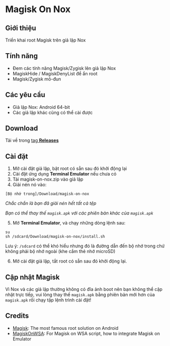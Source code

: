 # Magisk On Nox
## Giới thiệu
Triển khai root Magisk trên giả lập Nox

## Tính năng
- Đem các tính năng Magisk/Zygisk  lên giả lập Nox
- MagiskHide / MagiskDenyList để ẩn root
- Magisk/Zygisk mô-đun

## Các yêu cầu
- Giả lập Nox: Android 64-bit
- Các giả lập khác cũng có thể cài được

## Download
Tải về trong [tag **Releases**](https://github.com/HuskyDG/MagiskOnNox/releases/tag) 

## Cài đặt

1. Mở cài đặt giả lập, bật root có sẵn sau đó khởi động lại
2. Cài đặt ứng dụng **Terminal Emulator** nếu chưa có
3. Tải magisk-on-nox.zip vào giả lập
4. Giải nén nó vào:

 `[Bộ nhớ trong]/Download/magisk-on-nox`

*Chắc chắn là bạn đã giải nén hết tất cả tệp*

*Bạn có thể thay thế `magisk.apk` với các phiên bản khác của `magisk.apk`*

5. Mở **Terminal Emulator**, và chạy những dòng lệnh sau:
```
su
sh /sdcard/Download/magisk-on-nox/install.sh
```

Lưu ý: `/sdcard` có thể khó hiểu nhưng đó là đường dẫn đến bộ nhớ trong chứ không phải bộ nhớ ngoài (khe cắm thẻ nhớ microSD)

6. Mở cài đặt giả lập, tắt root có sẵn sau đó khởi động lại.

## Cập nhật Magisk

Vì Nox và các giả lập thường không có đĩa ảnh boot nên bạn không thể cập nhật trực tiếp, vui lòng thay thế `magisk.apk` bằng phiên bản mới hơn của` magisk.apk` rồi chạy tập lệnh trình cài đặt!

## Credits
- [Magisk](https://github.com/topjohnwu/Magisk): The most famous root solution on Android
- [MagiskOnWSA](https://github.com/LSPosed/MagiskOnWSA): For Magisk on WSA script, how to integrate Magisk on Emulator
